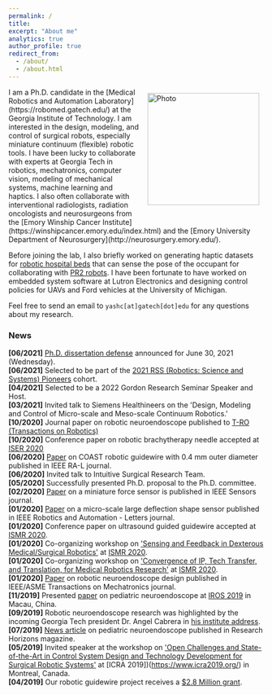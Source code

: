 ```yaml
---
permalink: /
title:
excerpt: "About me"
analytics: true
author_profile: true
redirect_from: 
  - /about/
  - /about.html
---
```

<img align="right" src="https://yashchitalia.github.io/images/yash_chitalia_homepage.jpg" alt="Photo" style="width: 220px; border-radius: 10px; padding: 10px 10px 10px 10px"/>
I am a Ph.D. candidate in the [Medical Robotics and Automation Laboratory](https://robomed.gatech.edu/) at the Georgia Institute of Technology.
I am interested in the design, modeling, and control of surgical robots, especially miniature continuum (flexible) robotic tools. I have been lucky to collaborate with experts at Georgia Tech in robotics, 
mechatronics, computer vision, modeling of mechanical systems, machine learning and haptics. I also often collaborate with interventional radiologists, radiation oncologists and neurosurgeons 
from the [Emory Winship Cancer Institute](https://winshipcancer.emory.edu/index.html) and the [Emory University Department of Neurosurgery](http://neurosurgery.emory.edu/).

Before joining the lab, I also briefly worked on generating haptic datasets for [robotic hospital beds](http://pwp.gatech.edu/hrl/autobed-a-web-controlled-robotic-bed/) 
that can sense the pose of the occupant for collaborating with [PR2 robots](http://pwp.gatech.edu/hrl/wp-content/uploads/sites/231/2016/07/collaboration-robotic-bed.pdf). 
I have been fortunate to have worked on embedded system software at Lutron Electronics and designing control policies for UAVs and Ford vehicles at the University of Michigan.

Feel free to send an email to <code class="language-plaintext highlighter-rouge">yashc[at]gatech[dot]edu</code> for any questions about my research.


### News
<b>[06/2021]</b> [Ph.D. dissertation defense](http://www2.me.gatech.edu/theses/summary.asp?db=3&LASTNAME=Chitalia&FIRSTNAME=Yash%20Chetan) announced for June 30, 2021 (Wednesday). <br />
<b>[06/2021]</b> Selected to be part of the [2021 RSS (Robotics: Science and Systems) Pioneers](https://sites.google.com/view/rsspioneers2021) cohort. <br />
<b>[04/2021]</b> Selected to be a 2022 Gordon Research Seminar Speaker and Host.<br />
<b>[03/2021]</b> Invited talk to Siemens Healthineers on the 'Design, Modeling and Control of Micro-scale and Meso-scale Continuum Robotics.'<br />
<b>[10/2020]</b> Journal paper on robotic neuroendoscope published to [T-RO (Transactions on Robotics)](https://ieeexplore.ieee.org/document/9248011)<br />
<b>[10/2020]</b> Conference paper on robotic brachytherapy needle accepted at [ISER 2020](http://iser2020.org/)<br />
<b>[06/2020]</b> [Paper](https://ieeexplore.ieee.org/document/9126186) on COAST robotic guidewire with 0.4 mm outer diameter published in IEEE RA-L journal.<br />
<b>[06/2020]</b> Invited talk to Intuitive Surgical Research Team. <br />
<b>[05/2020]</b> Successfully presented Ph.D. proposal to the Ph.D. committee.<br />
<b>[02/2020]</b> [Paper](https://ieeexplore.ieee.org/document/9003240) on a miniature force sensor is published in IEEE Sensors journal.<br />
<b>[01/2020]</b> [Paper](https://ieeexplore.ieee.org/abstract/document/8972454) on a micro-scale large deflection shape sensor published in IEEE Robotics and Automation - Letters journal.<br />
<b>[01/2020]</b> Conference paper on ultrasound guided guidewire accepted at [ISMR 2020](http://www.ismr.gatech.edu/).<br />
<b>[01/2020]</b> Co-organizing workshop on ['Sensing and Feedback in Dexterous Medical/Surgical Robotics'](https://sites.google.com/view/2020-ismr-workshop-sensing/home) at [ISMR 2020](http://www.ismr.gatech.edu/).<br />
<b>[01/2020]</b> Co-organizing workshop on ['Convergence of IP, Tech Transfer, and Translation, for Medical Robotics Research'](https://sites.google.com/view/2020-ismr-tech-transfer/home) at [ISMR 2020](http://www.ismr.gatech.edu/).<br />
<b>[01/2020]</b> [Paper](https://ieeexplore.ieee.org/document/8963646) on robotic neuroendoscope design published in IEEE/ASME Transactions on Mechatronics journal.<br />
<b>[11/2019]</b> Presented [paper](https://ieeexplore.ieee.org/document/8968186) on pediatric neuroendoscope at [IROS 2019](https://www.iros2019.org/) in Macau, China.<br />
<b>[09/2019]</b> Robotic neuroendoscope research was highlighted by the incoming Georgia Tech president Dr. Angel Cabrera in [his institute address](https://youtu.be/PKn74QaDxJo?t=2813).<br />
<b>[07/2019]</b> [News article](https://rh.gatech.edu/features/think-small#node-10970) on pediatric neuroendoscope published in Research Horizons magazine.<br />
<b>[05/2019]</b> Invited speaker at the workshop on ['Open Challenges and State-of-the-Art in Control System Design and Technology Development for Surgical Robotic Systems'](https://sites.google.com/ualberta.ca/2019-icra-workshop/home?authuser=1) at [ICRA 2019])(https://www.icra2019.org/) in Montreal, Canada.<br />
<b>[04/2019]</b> Our robotic guidewire project receives a [$2.8 Million grant](https://petitinstitute.gatech.edu/news/desai-secures-28-million-grant-develop-steerable-robotic-guidewire).<br />

